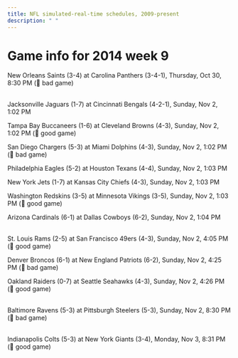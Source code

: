 ```yaml
---
title: NFL simulated-real-time schedules, 2009-present
description: " "
---
```


# Game info for 2014 week 9

New Orleans Saints (3-4) at Carolina Panthers (3-4-1), Thursday, Oct 30, 8:30 PM (:red_circle: bad game)

<br/>Jacksonville Jaguars (1-7) at Cincinnati Bengals (4-2-1), Sunday, Nov 2, 1:02 PM

Tampa Bay Buccaneers (1-6) at Cleveland Browns (4-3), Sunday, Nov 2, 1:02 PM (:football: good game)

San Diego Chargers (5-3) at Miami Dolphins (4-3), Sunday, Nov 2, 1:02 PM (:red_circle: bad game)

Philadelphia Eagles (5-2) at Houston Texans (4-4), Sunday, Nov 2, 1:03 PM

New York Jets (1-7) at Kansas City Chiefs (4-3), Sunday, Nov 2, 1:03 PM

Washington Redskins (3-5) at Minnesota Vikings (3-5), Sunday, Nov 2, 1:03 PM (:football: good game)

Arizona Cardinals (6-1) at Dallas Cowboys (6-2), Sunday, Nov 2, 1:04 PM

<br/>St. Louis Rams (2-5) at San Francisco 49ers (4-3), Sunday, Nov 2, 4:05 PM (:football: good game)

Denver Broncos (6-1) at New England Patriots (6-2), Sunday, Nov 2, 4:25 PM (:red_circle: bad game)

Oakland Raiders (0-7) at Seattle Seahawks (4-3), Sunday, Nov 2, 4:26 PM (:football: good game)

<br/>Baltimore Ravens (5-3) at Pittsburgh Steelers (5-3), Sunday, Nov 2, 8:30 PM (:red_circle: bad game)

<br/>Indianapolis Colts (5-3) at New York Giants (3-4), Monday, Nov 3, 8:31 PM (:football: good game)

